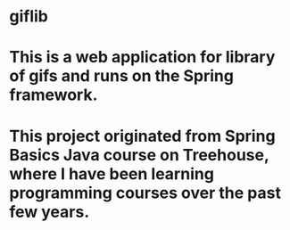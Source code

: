 # giflib
# This is a web application for library of gifs and runs on the Spring framework. 
# This project originated from Spring Basics Java course on Treehouse, where I have been learning programming courses over the past few years. 

